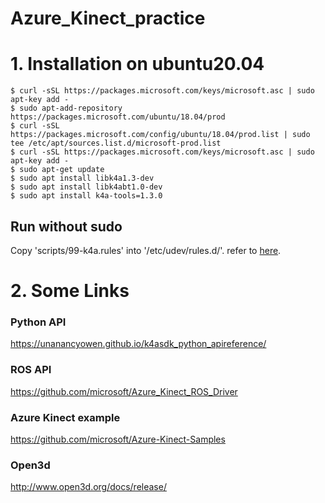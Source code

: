 # Azure_Kinect_practice
# 1. Installation on ubuntu20.04

    $ curl -sSL https://packages.microsoft.com/keys/microsoft.asc | sudo apt-key add -
    $ sudo apt-add-repository https://packages.microsoft.com/ubuntu/18.04/prod
    $ curl -sSL https://packages.microsoft.com/config/ubuntu/18.04/prod.list | sudo tee /etc/apt/sources.list.d/microsoft-prod.list
    $ curl -sSL https://packages.microsoft.com/keys/microsoft.asc | sudo apt-key add -
    $ sudo apt-get update
    $ sudo apt install libk4a1.3-dev
    $ sudo apt install libk4abt1.0-dev
    $ sudo apt install k4a-tools=1.3.0

## Run without sudo
Copy 'scripts/99-k4a.rules' into '/etc/udev/rules.d/'. refer to [here](https://github.com/microsoft/Azure-Kinect-Sensor-SDK/blob/develop/docs/usage.md#linux-device-setup).
    
# 2. Some Links
### Python API
https://unanancyowen.github.io/k4asdk_python_apireference/

### ROS API
https://github.com/microsoft/Azure_Kinect_ROS_Driver

### Azure Kinect example
https://github.com/microsoft/Azure-Kinect-Samples

### Open3d
http://www.open3d.org/docs/release/
